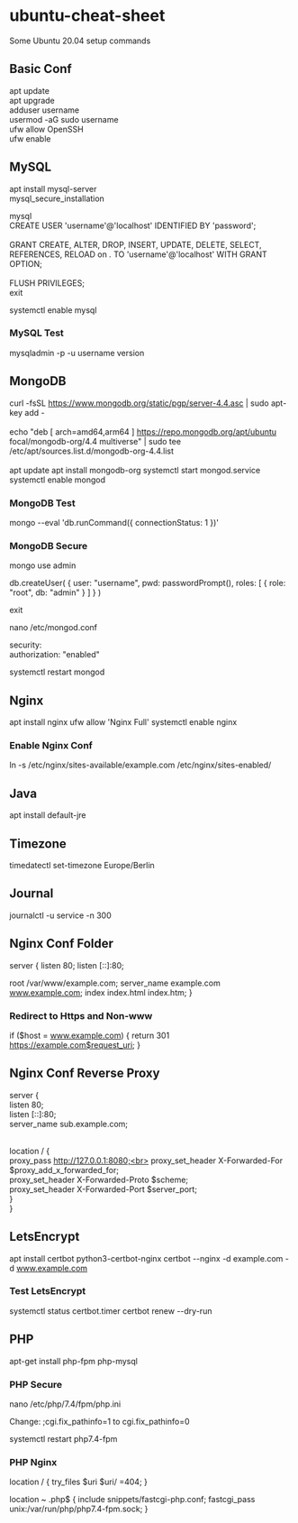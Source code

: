 # ubuntu-cheat-sheet

Some Ubuntu 20.04 setup commands

## Basic Conf
apt update<br>
apt upgrade<br>
adduser username<br>
usermod -aG sudo username<br>
ufw allow OpenSSH<br>
ufw enable

## MySQL
apt install mysql-server<br>
mysql_secure_installation

mysql<br>
CREATE USER 'username'@'localhost' IDENTIFIED BY 'password';<br><br>
GRANT CREATE, ALTER, DROP, INSERT, UPDATE, DELETE, SELECT, REFERENCES, RELOAD on *.* TO 'username'@'localhost' WITH GRANT OPTION;<br><br>
FLUSH PRIVILEGES;<br>
exit

systemctl enable mysql

### MySQL Test
mysqladmin -p -u username version

## MongoDB
curl -fsSL https://www.mongodb.org/static/pgp/server-4.4.asc | sudo apt-key add -<br><br>
echo "deb [ arch=amd64,arm64 ] https://repo.mongodb.org/apt/ubuntu focal/mongodb-org/4.4 multiverse" | sudo tee /etc/apt/sources.list.d/mongodb-org-4.4.list<br><br>
apt update
apt install mongodb-org
systemctl start mongod.service
systemctl enable mongod

### MongoDB Test
mongo --eval 'db.runCommand({ connectionStatus: 1 })'

### MongoDB Secure
mongo
use admin

db.createUser(
{
user: "username",
pwd: passwordPrompt(),
roles: [ { role: "root", db: "admin" } ]
}
)

exit

nano /etc/mongod.conf

security:<br>
  authorization: "enabled"

systemctl restart mongod

## Nginx
apt install nginx
ufw allow 'Nginx Full'
systemctl enable nginx

### Enable Nginx Conf
ln -s /etc/nginx/sites-available/example.com /etc/nginx/sites-enabled/

## Java
apt install default-jre

## Timezone
timedatectl set-timezone Europe/Berlin

## Journal
journalctl -u service -n 300


## Nginx Conf Folder
server {
  listen 80;
  listen [::]:80;

  root /var/www/example.com;
  server_name example.com www.example.com;
	index index.html index.htm;
}

### Redirect to Https and Non-www
if ($host = www.example.com) {
  return 301 https://example.com$request_uri;
}


## Nginx Conf Reverse Proxy
server {<br>
        listen 80;<br>
        listen [::]:80;<br>
        server_name sub.example.com;<br><br>
        
   location / {<br>
             proxy_pass http://127.0.0.1:8080;<br>
             proxy_set_header X-Forwarded-For $proxy_add_x_forwarded_for;<br>
             proxy_set_header X-Forwarded-Proto $scheme;<br>
             proxy_set_header X-Forwarded-Port $server_port;<br>
    }<br>
}



## LetsEncrypt
apt install certbot python3-certbot-nginx
certbot --nginx -d example.com -d www.example.com

### Test LetsEncrypt
systemctl status certbot.timer
certbot renew --dry-run


## PHP
apt-get install php-fpm php-mysql

### PHP Secure
nano /etc/php/7.4/fpm/php.ini

Change:
;cgi.fix_pathinfo=1
to
cgi.fix_pathinfo=0

systemctl restart php7.4-fpm

### PHP Nginx
location / {
  try_files $uri $uri/ =404;
}

location ~ \.php$ {
  include snippets/fastcgi-php.conf;
  fastcgi_pass unix:/var/run/php/php7.4-fpm.sock;
}
